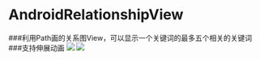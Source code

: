# AndroidRelationshipView
###利用Path画的关系图View，可以显示一个关键词的最多五个相关的关键词
###支持伸展动画
![](https://github.com/yangjingsong/AndroidRelationshipView/blob/master/screenshot/Screenshot_20161227-135026.png)
![](https://github.com/yangjingsong/AndroidRelationshipView/blob/master/screenshot/Screenshot_20161227-135041.png)
